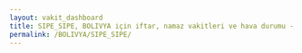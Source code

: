 ```yaml
---
layout: vakit_dashboard
title: SIPE_SIPE, BOLIVYA için iftar, namaz vakitleri ve hava durumu - ilçe/eyalet seç
permalink: /BOLIVYA/SIPE_SIPE/
---
```


<script type="text/javascript">
  var GLOBAL_COUNTRY = 'BOLIVYA';
  var GLOBAL_CITY = 'SIPE_SIPE';
  var GLOBAL_STATE = '';
  var lat = 72;
  var lon = 21;
</script>
